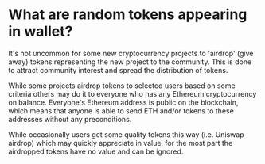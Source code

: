 # What are random tokens appearing in wallet?

It's not uncommon for some new cryptocurrency projects to 'airdrop' (give away) tokens representing the new project to the community. This is done to attract community interest and spread the distribution of tokens.

While some projects airdrop tokens to selected users based on some criteria others may do it to everyone who has any Ethereum cryptocurrency on balance. Everyone's Ethereum address is public on the blockchain, which means that anyone is able to send ETH and/or tokens to these addresses without any preconditions.

While occasionally users get some quality tokens this way (i.e. Uniswap airdrop) which may quickly appreciate in value, for the most part the airdropped tokens have no value and can be ignored.
